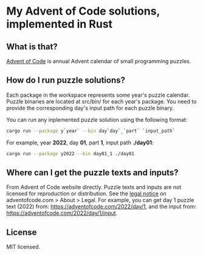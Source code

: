 # My Advent of Code solutions, implemented in Rust

## What is that?

[Advent of Code](https://adventofcode.com/) is annual Advent calendar of small
programming puzzles.

## How do I run puzzle solutions?

Each package in the workspace represents some year's puzzle calendar.
Puzzle binaries are located at src/bin/ for each year's package. You need to
provide the corresponding day's input path for each puzzle binary.

You can run any inplemented puzzle solution using the following format:

```sh
cargo run --package y`year` --bin day`day`_`part` `input_path`
```

For example, year **2022**, day **01**, part **1**, input path **./day01**:

```sh
cargo run --package y2022 --bin day01_1 ./day01
```

## Where can I get the puzzle texts and inputs?

From Advent of Code website directly. Puzzle texts and inputs are not licensed for
reproduction or distribution. See the [legal notice](https://adventofcode.com/about)
on adventofcode.com > About > Legal.
For example, you can get day 1 puzzle text (2022) from: <https://adventofcode.com/2022/day/1>,
and the input from: <https://adventofcode.com/2022/day/1/input>.

## License

MIT licensed.
